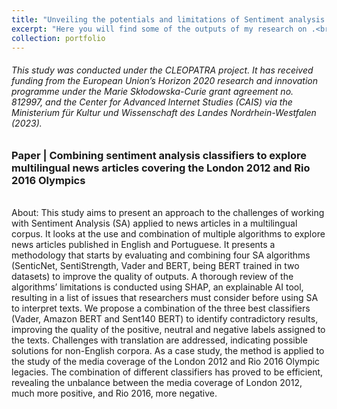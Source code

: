 ```yaml
---
title: "Unveiling the potentials and limitations of Sentiment analysis algorithms for studying news media"
excerpt: "Here you will find some of the outputs of my research on .<br/><br/><img src='/images/newssent.jpg'>"
collection: portfolio
---
```

###### This study was conducted under the CLEOPATRA project. It has received funding from the European Union’s Horizon 2020 research and innovation programme under the Marie Skłodowska-Curie grant agreement no. 812997, and the Center for Advanced Internet Studies (CAIS) via the Ministerium für Kultur und Wissenschaft des Landes Nordrhein-Westfalen (2023).

### Paper | Combining sentiment analysis classifiers to explore multilingual news articles covering the London 2012 and Rio 2016 Olympics 
<br/>
About: This study aims to present an approach to the challenges of working with Sentiment Analysis (SA) applied to news articles in a multilingual corpus. It looks at the use and combination of multiple algorithms to explore news articles published in English and Portuguese. It presents a methodology that starts by evaluating and combining four SA algorithms (SenticNet, SentiStrength, Vader and BERT, being BERT trained in two datasets) to improve the quality of outputs. A thorough review of the algorithms’ limitations is conducted using SHAP, an explainable AI tool, resulting in a list of issues that researchers must consider before using SA to interpret texts. We propose a combination of the three best classifiers (Vader, Amazon BERT and Sent140 BERT) to identify contradictory results, improving the quality of the positive, neutral and negative labels assigned to the texts. Challenges with translation are addressed, indicating possible solutions for non-English corpora. As a case study, the method is applied to the study of the media coverage of the London 2012 and Rio 2016 Olympic legacies. The combination of different classifiers has proved to be efficient, revealing the unbalance between the media coverage of London 2012, much more positive, and Rio 2016, more negative.
<br/>

<object data="https://caiocmello.github.io/files/paper_sentiment.pdf" width="1000" height="1000" type='application/pdf'></object>

